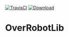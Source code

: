 [![TravisCI](https://travis-ci.com/Team6083/OverRobotLib.svg?branch=master)](https://travis-ci.com/Team6083/OverRobotLib)
[ ![Download](https://api.bintray.com/packages/team6083/OverRobotLib/OverRobotLib/images/download.svg) ](https://bintray.com/team6083/OverRobotLib/OverRobotLib/_latestVersion)

# OverRobotLib

